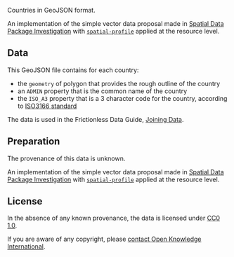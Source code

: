 Countries in GeoJSON format.

An implementation of the simple vector data proposal made in [Spatial Data Package Investigation](https://research.okfn.org/spatial-data-package-investigation/#line-and-polygon-) with  [`spatial-profile`](https://discuss.okfn.org/t/geo-data-package/6143/26?u=stephen) applied at the resource level.

## Data

This GeoJSON file contains for each country:

- the `geometry` of polygon that provides the rough outline of the country
- an `ADMIN` property that is the common name of the country
- the `ISO_A3` property that is a 3 character code for the country, according to [ISO3166 standard](https://en.wikipedia.org/wiki/ISO_3166-1_alpha-3)

The data is used in the Frictionless Data Guide, [Joining Data](https://frictionlessdata.io/guides/joining-data-in-python/).

## Preparation

The provenance of this data is unknown.

An implementation of the simple vector data proposal made in [Spatial Data Package Investigation](https://research.okfn.org/spatial-data-package-investigation/#line-and-polygon-) with  [`spatial-profile`](https://discuss.okfn.org/t/geo-data-package/6143/26?u=stephen) applied at the resource level.

## License

In the absence of any known provenance, the data is licensed under [CC0 1.0](https://creativecommons.org/publicdomain/zero/1.0/).

If you are aware of any copyright, please [contact Open Knowledge International](https://okfn.org/contact/).
